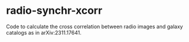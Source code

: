 # radio-synchr-xcorr
Code to calculate the cross correlation between radio images and galaxy catalogs as in arXiv:2311.17641.
